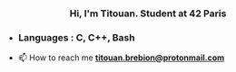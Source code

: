 <h3 align="center">Hi, I'm Titouan. Student at 42 Paris</h3>


* ### Languages : C, C++, Bash

- 📫 How to reach me **titouan.brebion@protonmail.com**
